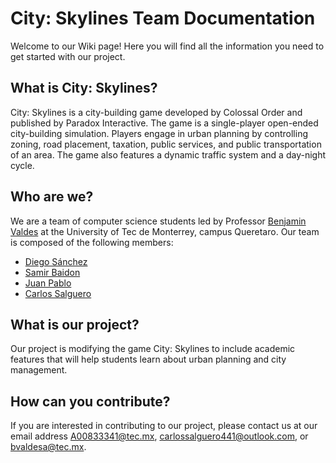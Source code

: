 # City: Skylines Team Documentation

Welcome to our Wiki page! Here you will find all the information you need to get started with our project.

## What is City: Skylines?

City: Skylines is a city-building game developed by Colossal Order and published by Paradox Interactive. The game is a single-player open-ended city-building simulation. Players engage in urban planning by controlling zoning, road placement, taxation, public services, and public transportation of an area. The game also features a dynamic traffic system and a day-night cycle.

## Who are we?

We are a team of computer science students led by Professor [Benjamin Valdes](https://github.com/benjaminva) at the University of Tec de Monterrey, campus Queretaro. Our team is composed of the following members:

- [Diego Sánchez](https://github.com/DiegoSanMo6011)
- [Samir Baidon](https://github.com/Zathiald)
- [Juan Pablo](https://github.com/Jh700wolf)
- [Carlos Salguero](https://github.com/salgue441)

## What is our project?

Our project is modifying the game City: Skylines to include academic features that will help students learn about urban planning and city management.

## How can you contribute?

If you are interested in contributing to our project, please contact us at our email address [A00833341@tec.mx](mailto:A00833341@tec.mx), [carlossalguero441@outlook.com](mailto:carlossalguero441@outlook.com), or [bvaldesa@tec.mx](mailto:bvaldesa@tec.mx).
  